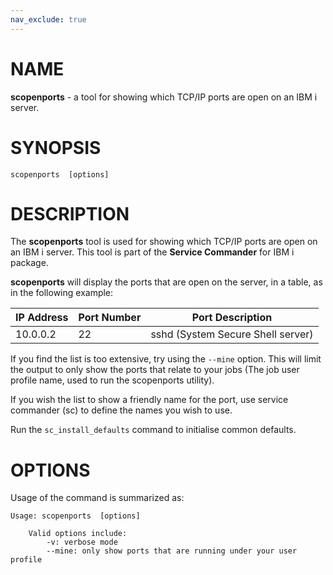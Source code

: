 ```yaml
---
nav_exclude: true
---
```

# NAME
**scopenports** - a tool for showing which TCP/IP ports are open on an IBM i server.

# SYNOPSIS
`scopenports  [options]`

# DESCRIPTION
The **scopenports** tool is used for showing which TCP/IP ports are open on an IBM i server.
This tool is part of the **Service Commander** for IBM i package.

**scopenports** will display the ports that are open on the server, in a table, as in the following example:

| IP Address | Port Number | Port Description |
| ---------- | ----------- | ---------------- |
| 10.0.0.2   | 22          | sshd (System Secure Shell server)             |


If you find the list is too extensive, try using the `--mine` option.  This will limit the output to only show the ports that relate to your jobs (The job user profile name, used to run the scopenports utility).

If you wish the list to show a friendly name for the port, use service commander (sc) to define the names you wish to use.

Run the `sc_install_defaults` command to initialise common defaults.

# OPTIONS

Usage of the command is summarized as:
```
Usage: scopenports  [options]

    Valid options include:
        -v: verbose mode
        --mine: only show ports that are running under your user profile